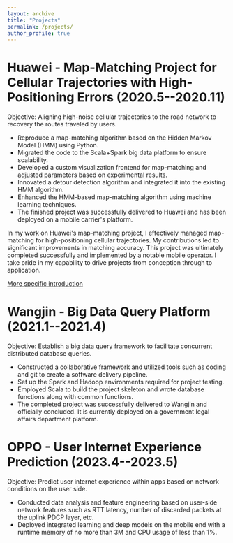 ```yaml
---
layout: archive
title: "Projects"
permalink: /projects/
author_profile: true
---
```


Huawei - Map-Matching Project for Cellular Trajectories with High-Positioning Errors (2020.5--2020.11)
==========
Objective: Aligning high-noise cellular trajectories to the road network to recovery the routes traveled by users.

- Reproduce a map-matching algorithm based on the Hidden Markov Model (HMM) using Python.
- Migrated the code to the Scala+Spark big data platform to ensure scalability.
- Developed a custom visualization frontend for map-matching and adjusted parameters based on experimental results.
- Innovated a detour detection algorithm and integrated it into the existing HMM algorithm.
- Enhanced the HMM-based map-matching algorithm using machine learning techniques.
- The finished project was successfully delivered to Huawei and has been deployed on a mobile carrier's platform.

In my work on Huawei's map-matching project, I effectively managed map-matching for high-positioning cellular trajectories. My contributions led to significant improvements in matching accuracy. This project was ultimately completed successfully and implemented by a notable mobile operator. I take pride in my capability to drive projects from conception through to application.

[More specific introduction]({{site.url}}/projects/mapmatching)

Wangjin - Big Data Query Platform (2021.1--2021.4)
========
Objective: Establish a big data query framework to facilitate concurrent distributed database queries.

- Constructed a collaborative framework and utilized tools such as coding and git to create a software delivery pipeline.
- Set up the Spark and Hadoop environments required for project testing.
- Employed Scala to build the project skeleton and wrote database functions along with common functions.
- The completed project was successfully delivered to Wangjin and officially concluded. It is currently deployed on a government legal affairs department platform.

OPPO - User Internet Experience Prediction (2023.4--2023.5)
========
Objective: Predict user internet experience within apps based on network conditions on the user side.

- Conducted data analysis and feature engineering based on user-side network features such as RTT latency, number of discarded packets at the uplink PDCP layer, etc.
- Deployed integrated learning and deep models on the mobile end with a runtime memory of no more than 3M and CPU usage of less than 1%.

